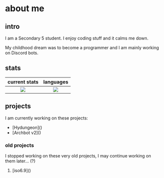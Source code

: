 # about me

## intro

<p> I am a Secondary 5 student. I enjoy coding stuff and it calms me down. </p>
<p> My childhood dream was to become a programmer and I am mainly working on Discord bots. </p>

## stats

current stats              |languages
:-------------------------:|:-------------------------:
![](https://github-readme-stats.vercel.app/api?username=archisha69&show_icons=true&hide_border=true&line_height=20&title_color=3de6e6&icon_color=1da998&show_owner=true&theme=dark)   |  ![](https://github-readme-stats.vercel.app/api/top-langs/?username=archisha69&hide_border=true&title_color=3de6e6&layout=compact&langs_count=3&theme=dark)

## projects

<p> I am currently working on these projects: </p>
<ul>
  <li> [Hydungeon]() </li>
  <li> [Archbot v2]() </li>
</ul>

### old projects

<p> I stopped working on these very old projects, I may continue working on them later... (?) </p>
<ol>
  <li> [iso6.9]() </li>
</ol>
